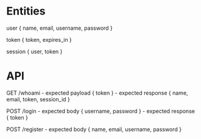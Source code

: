 # Entities

  user {
    name,
    email,
    username,
    password
  }

  token {
    token,
    expires_in
  }

  session {
    user,
    token
  }

# API

  GET /whoami
    - expected payload {
      token
    }
    - expected response {
      name,
      email,
      token,
      session_id
    }

  POST /login
    - expected body {
      username,
      password
    }
    - expected response {
      token
    }

  POST /register
    - expected body {
      name,
      email,
      username,
      password
    }